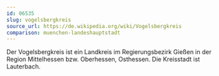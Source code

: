 ```yaml
---
id: 06535
slug: vogelsbergkreis
source_url: https://de.wikipedia.org/wiki/Vogelsbergkreis
comparison: muenchen-landeshauptstadt
---
```


Der Vogelsbergkreis ist ein Landkreis im Regierungsbezirk Gießen in der Region Mittelhessen bzw. Oberhessen, Osthessen. Die Kreisstadt ist Lauterbach.
